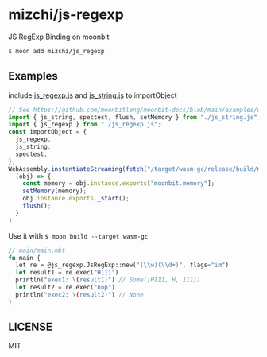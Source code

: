 # mizchi/js-regexp

JS RegExp Binding on moonbit

```bash
$ moon add mizchi/js_regexp
```

## Examples

include [js_regexp.js](./js_regexp.js) and [js_string.js](./js_string.js) to importObject

```js
// See https://github.com/moonbitlang/moonbit-docs/blob/main/examples/wasm-gc/index.html
import { js_string, spectest, flush, setMemory } from "./js_string.js";
import { js_regexp } from "./js_regexp.js";
const importObject = {
  js_regexp,
  js_string,
  spectest,
};
WebAssembly.instantiateStreaming(fetch("/target/wasm-gc/release/build/main/main.wasm"), importObject).then(
  (obj) => {
    const memory = obj.instance.exports["moonbit.memory"];
    setMemory(memory);
    obj.instance.exports._start();
    flush();
  }
)
```

Use it with `$ moon build --target wasm-gc`

```rust
// main/main.mbt
fn main {
  let re = @js_regexp.JsRegExp::new("(\\w)(\\d+)", flags="im")
  let result1 = re.exec("H111")
  println("exec1: \(result1)") // Some([H111, H, 111])
  let result2 = re.exec("nop")
  println("exec2: \(result2)") // None
}
```

## LICENSE

MIT